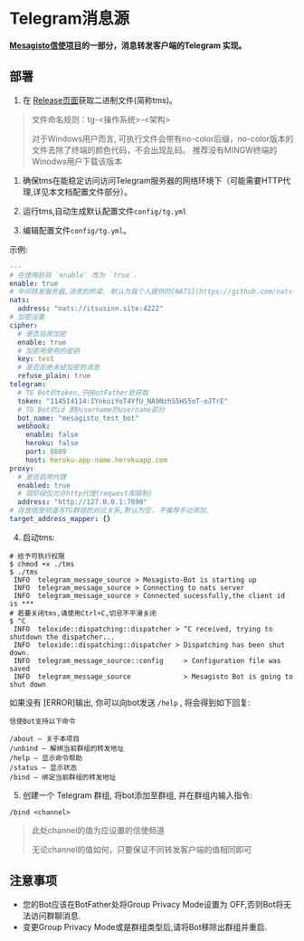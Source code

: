 # Telegram消息源

**[Mesagisto信使项目](https://github.com/MeowCat-Studio/mesagisto)的一部分，消息转发客户端的Telegram 实现。**

## 部署

 1. 在 [Release页面](https://github.com/MeowCat-Studio/telegram-message-source/releases)获取二进制文件(简称tms)。
 > 文件命名规则：tg-<操作系统>-<架构>
 >
 > 对于Windows用户而言, 可执行文件会带有no-color后缀，no-color版本的文件去除了终端的颜色代码，不会出现乱码。
 > 推荐没有MINGW终端的Winodws用户下载该版本
 1. 确保tms在能稳定访问访问Telegram服务器的网络环境下（可能需要HTTP代理,详见本文档配置文件部分）。

 2. 运行tms,自动生成默认配置文件`config/tg.yml`

 3. 编辑配置文件`config/tg.yml`。

   示例:
  ```yaml
  ---
  # 在使用前将 `enable` 改为 `true`.
  enable: true
  # 中间转发服务器,消息的桥梁. 默认为我个人提供的[NATS](https://github.com/nats-io/nats-server)服务器
  nats:
    address: "nats://itsusinn.site:4222"
  # 加密设置
  cipher:
    # 是否启用加密
    enable: true
    # 加密用使用的密钥
    key: test
    # 是否拒绝未经加密的消息
    refuse_plain: true
  telegram:
    # TG Bot的token,于@BotFather处获取
    token: "114514114:IYokoiYoT4YfU_NA9NzhS5HS5oT-oJTrE"
    # TG Bot的id 即@username的username部分
    bot_name: "mesagisto_test_bot"
    webhook:
      enable: false
      heroku: false
      port: 8889
      host: heroku-app-name.herokuapp.com
  proxy:
    # 是否启用代理
    enabled: true
    # 现阶段仅允许http代理(reqwest库限制)
    address: "http://127.0.0.1:7890"
  # 存放信使频道与TG群组的对应关系,默认为空. 不推荐手动添加.
  target_address_mapper: {}
  ```
 4. 启动tms:
 ```shell
 # 给予可执行权限
 $ chmod +x ./tms
 $ ./tms
  INFO  telegram_message_source > Mesagisto-Bot is starting up
  INFO  telegram_message_source > Connecting to nats server
  INFO  telegram_message_source > Connected sucessfully,the client id is ***
 # 若要关闭tms,请使用Ctrl+C,切忌不平滑关闭
 $ ^C
  INFO  teloxide::dispatching::dispatcher > ^C received, trying to shutdown the dispatcher...
  INFO  teloxide::dispatching::dispatcher > Dispatching has been shut down.
  INFO  telegram_message_source::config     > Configuration file was saved
  INFO  telegram_message_source             > Mesagisto Bot is going to shut down
 ```
 如果没有 [ERROR]输出, 你可以向bot发送 `/help` , 将会得到如下回复:
```text
信使Bot支持以下命令

/about — 关于本项目
/unbind — 解绑当前群组的转发地址
/help — 显示命令帮助
/status — 显示状态
/bind — 绑定当前群组的转发地址
```
 5. 创建一个 Telegram 群组, 将bot添加至群组, 并在群组内输入指令:

 `/bind <channel>`

> 此处channel的值为应设置的信使频道
>
> 无论channel的值如何，只要保证不同转发客户端的值相同即可



## 注意事项

- 您的Bot应该在BotFather处将Group Privacy Mode设置为 OFF,否则Bot将无法访问群聊消息.
- 变更Group Privacy Mode或是群组类型后,请将Bot移除出群组并重启.


